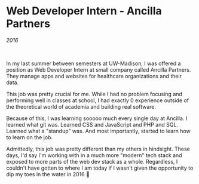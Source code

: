 # Web Developer Intern - Ancilla Partners

_2016_

<br />

In my last summer between semesters at UW-Madison, I was offered a position as Web Developer Intern at small company called Ancilla Partners. They manage apps and websites for healthcare organizations and their data.

This job was pretty crucial for me. While I had no problem focusing and performing well in classes at school, I had exactly 0 experience outside of the theoretical world of academia and building real software.

Because of this, I was learning sooooo much every single day at Ancilla. I learned what git was. Learned CSS and JavaScript and PHP and SQL. Learned what a "standup" was. And most importantly, started to learn how to learn on the job.

Admittedly, this job was pretty different than my others in hindsight. These days, I'd say I'm working with in a much more "modern" tech stack and exposed to more parts of the web dev stack as a whole. Regardless, I couldn't have gotten to where I am today if I wasn't given the opportunity to dip my toes in the water in 2016 🙂